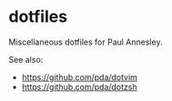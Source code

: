 dotfiles
========

Miscellaneous dotfiles for Paul Annesley.

See also:
  * https://github.com/pda/dotvim
  * https://github.com/pda/dotzsh

